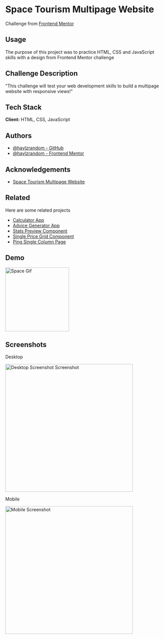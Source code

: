# Space Tourism Multipage Website

Challenge from [Frontend Mentor](https://www.frontendmentor.io/)

## Usage

The purpose of this project was to practice HTML, CSS and JavaScript skills with
a design from Frontend Mentor challenge

## Challenge Description

"This challenge will test your web development skills to build a multipage
website with responsive views!"

## Tech Stack

**Client:** HTML, CSS, JavaScript

## Authors

- [@haylzrandom - GitHub](https://www.github.com/haylzrandom)
- [@haylzrandom - Frontend Mentor](https://www.frontendmentor.io/profile/HaylzRandom)

## Acknowledgements

- [Space Tourism Multipage Website](https://www.frontendmentor.io/challenges/space-tourism-multipage-website-gRWj1URZ3)

## Related

Here are some related projects

- [Calculator App](https://github.com/HaylzRandom/calculator-app)
- [Advice Generator App](https://github.com/HaylzRandom/advice-generator-app)
- [Stats Preview Component](https://github.com/HaylzRandom/stats-preview-card-component)
- [Single Price Grid Component](https://github.com/HaylzRandom/single-price-component)
- [Ping Single Column Page](https://github.com/HaylzRandom/ping-single-column-page)

## Demo

<img src="./screenshots/space.gif" alt="Space Gif" width="200"  />

## Screenshots

Desktop

<img src="./screenshots/desktop-screenshot.png" alt="Desktop Screenshot Screenshot" width="400" />

Mobile

<img src="./screenshots/mobile-screenshot.png" alt="Mobile Screenshot" width="400" />

